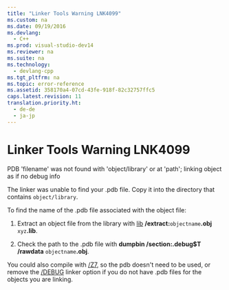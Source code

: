 ```yaml
---
title: "Linker Tools Warning LNK4099"
ms.custom: na
ms.date: 09/19/2016
ms.devlang: 
  - C++
ms.prod: visual-studio-dev14
ms.reviewer: na
ms.suite: na
ms.technology: 
  - devlang-cpp
ms.tgt_pltfrm: na
ms.topic: error-reference
ms.assetid: 358170a4-07cd-43fe-918f-82c32757ffc5
caps.latest.revision: 11
translation.priority.ht: 
  - de-de
  - ja-jp
---
```

# Linker Tools Warning LNK4099
PDB 'filename' was not found with 'object/library' or at 'path'; linking object as if no debug info  
  
 The linker was unable to find your .pdb file. Copy it into the directory that contains `object/library`.  
  
 To find the name of the .pdb file associated with the object file:  
  
1.  Extract an object file from the library with [lib](../vs140/LIB-Reference.md) **/extract:**`objectname`**.obj** `xyz`**.lib**.  
  
2.  Check the path to the .pdb file with **dumpbin /section:.debug$T /rawdata** `objectname`**.obj**.  
  
 You could also compile with [/Z7](../vs140/-Z7---Zi---ZI--Debug-Information-Format-.md), so the pdb doesn't need to be used, or remove the [/DEBUG](../Topic/-DEBUG%20\(Generate%20Debug%20Info\).md) linker option if you do not have .pdb files for the objects you are linking.